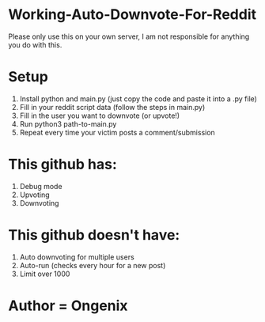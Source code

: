 # Working-Auto-Downvote-For-Reddit
Please only use this on your own server, I am not responsible for anything you do with this.
# Setup
1. Install python and main.py (just copy the code and paste it into a .py file)
2. Fill in your reddit script data (follow the steps in main.py)
3. Fill in the user you want to downvote (or upvote!)
4. Run python3 path-to-main.py
5. Repeat every time your victim posts a comment/submission

# This github has:
1. Debug mode
2. Upvoting
3. Downvoting

# This github doesn't have:
1. Auto downvoting for multiple users
2. Auto-run (checks every hour for a new post)
3. Limit over 1000

# Author = Ongenix
